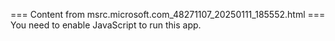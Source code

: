=== Content from msrc.microsoft.com_48271107_20250111_185552.html ===
You need to enable JavaScript to run this app.
